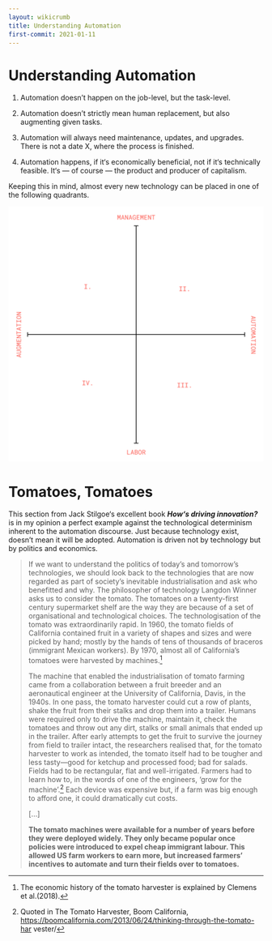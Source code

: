 ```yaml
---
layout: wikicrumb 
title: Understanding Automation
first-commit: 2021-01-11
---
```

# Understanding Automation

1. Automation doesn’t happen on the job-level, but the task-level.

2. Automation doesn’t strictly mean human replacement, but also augmenting given tasks.

3. Automation will always need maintenance, updates, and upgrades. There is not a date X, where the process is finished.

4. Automation happens, if it‘s economically beneficial, not if it‘s technically feasible. It‘s — of course — the product and producer of capitalism.


Keeping this in mind, almost every new technology can be placed in one of the following quadrants.

![](/img/wiki-automation-graph.svg)

# Tomatoes, Tomatoes

This section from Jack Stilgoe‘s excellent book ***How‘s driving innovation?*** is in my opinion a perfect example against the technological determinism inherent to the automation discourse. Just because technology exist, doesn’t mean it will be adopted. Automation is driven not by technology but by politics and economics.

> If we want to understand the politics of today’s and tomorrow’s technologies, we should look back to the technologies that are now regarded as part of society’s inevitable industrialisation and ask who benefitted and why. The philosopher of technology Langdon Winner asks us to consider the tomato. The tomatoes on a twenty-first century supermarket shelf are the way they are because of a set of organisational and technological choices. 
> The technologisation of the tomato was extraordinarily rapid. In 1960, the tomato fields of California contained fruit in a variety of shapes and sizes and were picked by hand; mostly by the hands of tens of thousands of braceros (immigrant Mexican workers). By 1970, almost all of California’s tomatoes were harvested by machines.[^1]
> 
> The machine that enabled the industrialisation of tomato farming came from a collaboration between a fruit breeder and an aeronautical engineer at the University of California, Davis, in the 1940s. In one pass, the tomato harvester could cut a row of plants, shake the fruit from their stalks and drop them into a trailer. Humans were required only to drive the machine, maintain it, check the tomatoes and throw out any dirt, stalks or small animals that ended up in the trailer. 
> After early attempts to get the fruit to survive the journey from field to trailer intact, the researchers realised that, for the tomato harvester to work as intended, the tomato itself had to be tougher and less tasty—good for ketchup and processed food; bad for salads. Fields had to be rectangular, flat and well-irrigated. Farmers had to learn how to, in the words of one of the engineers, ‘grow for the machine’.[^2] Each device was expensive but, if a farm was big enough to afford one, it could dramatically cut costs.
> 
> […]
> 
> **The tomato machines were available for a number of years before they were deployed widely. They only became popular once policies were introduced to expel cheap immigrant labour. This allowed US farm workers to earn more, but increased farmers’ incentives to automate and turn their fields over to tomatoes.**

[^1]: The economic history of the tomato harvester is explained by Clemens et al.(2018).
[^2]: Quoted in The Tomato Harvester, Boom California, https://boomcalifornia.com/2013/06/24/thinking-through-the-tomato-har vester/